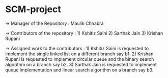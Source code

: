 # SCM-project
-> Manager of the Repository : Maulik Chhabra

-> Contributors of the repository : 1) Kshitiz Saini
                                    2) Sarthak Jain
                                    3) Krishan Rupani

-> Assigned work to the contributors : 
     1) Kshitiz Saini is requested to implement the single linked list on a different branch say b1.
     2) Krishan Rupani is requested to implement circular queue and the binary search algorithm on a branch say b2.
     3) Sarthak Jain is requested to implement queue implementation and linear search algorithm on a branch say b3.

